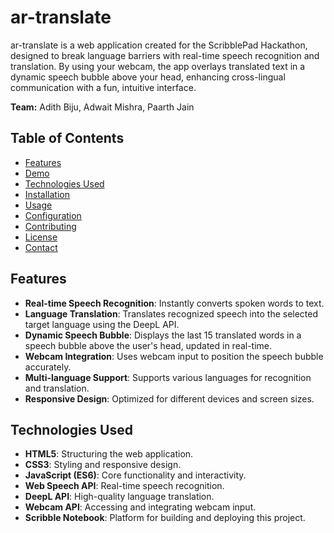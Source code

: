 # ar-translate

ar-translate is a web application created for the ScribblePad Hackathon, designed to break language barriers with real-time speech recognition and translation. By using your webcam, the app overlays translated text in a dynamic speech bubble above your head, enhancing cross-lingual communication with a fun, intuitive interface.

**Team:** Adith Biju, Adwait Mishra, Paarth Jain

## Table of Contents

- [Features](#features)
- [Demo](#demo)
- [Technologies Used](#technologies-used)
- [Installation](#installation)
- [Usage](#usage)
- [Configuration](#configuration)
- [Contributing](#contributing)
- [License](#license)
- [Contact](#contact)

## Features

- **Real-time Speech Recognition**: Instantly converts spoken words to text.
- **Language Translation**: Translates recognized speech into the selected target language using the DeepL API.
- **Dynamic Speech Bubble**: Displays the last 15 translated words in a speech bubble above the user's head, updated in real-time.
- **Webcam Integration**: Uses webcam input to position the speech bubble accurately.
- **Multi-language Support**: Supports various languages for recognition and translation.
- **Responsive Design**: Optimized for different devices and screen sizes.

## Technologies Used

- **HTML5**: Structuring the web application.
- **CSS3**: Styling and responsive design.
- **JavaScript (ES6)**: Core functionality and interactivity.
- **Web Speech API**: Real-time speech recognition.
- **DeepL API**: High-quality language translation.
- **Webcam API**: Accessing and integrating webcam input.
- **Scribble Notebook**: Platform for building and deploying this project.
